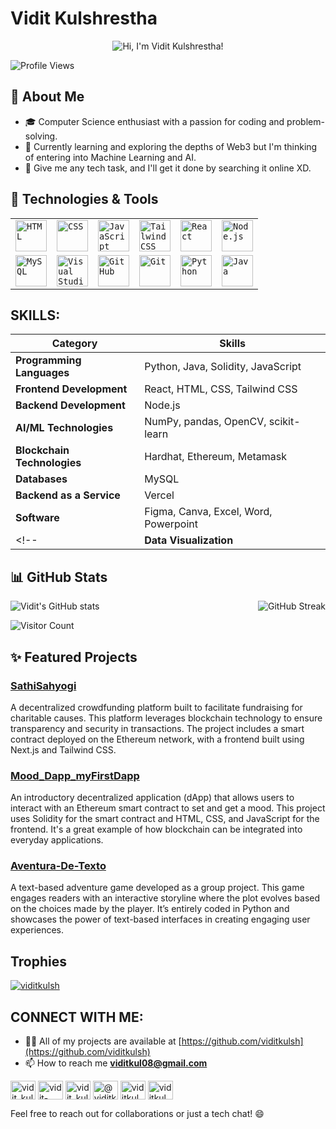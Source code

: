 # Vidit Kulshrestha

<p align="center">
  <img src="https://readme-typing-svg.demolab.com/?lines=Hey There!; Welcome to my profile.;Let's connect and build together!; &font=Fira%20Code&center=true&width=400&height=50&duration=4000&pause=500" alt="Hi, I'm Vidit Kulshrestha!">
</p>

![Profile Views](https://komarev.com/ghpvc/?username=viditkulsh&style=flat-square)

## 🚀 About Me

- 🎓 Computer Science enthusiast with a passion for coding and problem-solving.
- 🌱 Currently learning and exploring the depths of Web3 but I'm thinking of entering into Machine Learning and AI.
- 💬 Give me any tech task, and I'll get it done by searching it online XD.


## 🔧 Technologies & Tools

<div align="center">
	<table>
		<tr>
			<td><code><img width="50" src="https://user-images.githubusercontent.com/25181517/192158954-f88b5814-d510-4564-b285-dff7d6400dad.png" alt="HTML" title="HTML"/></code></td>
			<td><code><img width="50" src="https://user-images.githubusercontent.com/25181517/183898674-75a4a1b1-f960-4ea9-abcb-637170a00a75.png" alt="CSS" title="CSS"/></code></td>
			<td><code><img width="50" src="https://user-images.githubusercontent.com/25181517/117447155-6a868a00-af3d-11eb-9cfe-245df15c9f3f.png" alt="JavaScript" title="JavaScript"/></code></td>
			<td><code><img width="50" src="https://user-images.githubusercontent.com/25181517/202896760-337261ed-ee92-4979-84c4-d4b829c7355d.png" alt="Tailwind CSS" title="Tailwind CSS"/></code></td>
			<td><code><img width="50" src="https://user-images.githubusercontent.com/25181517/183897015-94a058a6-b86e-4e42-a37f-bf92061753e5.png" alt="React" title="React"/></code></td>
			<td><code><img width="50" src="https://user-images.githubusercontent.com/25181517/183568594-85e280a7-0d7e-4d1a-9028-c8c2209e073c.png" alt="Node.js" title="Node.js"/></code></td>
		</tr>
		<tr>
			<td><code><img width="50" src="https://user-images.githubusercontent.com/25181517/183896128-ec99105a-ec1a-4d85-b08b-1aa1620b2046.png" alt="MySQL" title="MySQL"/></code></td>
			<td><code><img width="50" src="https://user-images.githubusercontent.com/25181517/192108891-d86b6220-e232-423a-bf5f-90903e6887c3.png" alt="Visual Studio Code" title="Visual Studio Code"/></code></td>
			<td><code><img width="50" src="https://user-images.githubusercontent.com/25181517/192108374-8da61ba1-99ec-41d7-80b8-fb2f7c0a4948.png" alt="GitHub" title="GitHub"/></code></td>
			<td><code><img width="50" src="https://user-images.githubusercontent.com/25181517/192108372-f71d70ac-7ae6-4c0d-8395-51d8870c2ef0.png" alt="Git" title="Git"/></code></td>
			<td><code><img width="50" src="https://user-images.githubusercontent.com/25181517/183423507-c056a6f9-1ba8-4312-a350-19bcbc5a8697.png" alt="Python" title="Python"/></code></td>
			<td><code><img width="50" src="https://user-images.githubusercontent.com/25181517/117201156-9a724800-adec-11eb-9a9d-3cd0f67da4bc.png" alt="Java" title="Java"/></code></td>
		</tr>
	</table>
</div>

## SKILLS:

| Category                     | Skills                                         |
|------------------------------|------------------------------------------------|
| **Programming Languages**    | Python, Java, Solidity, JavaScript 		|
| **Frontend Development**     | React, HTML, CSS, Tailwind CSS 		|
| **Backend Development**      | Node.js					|
| **AI/ML Technologies**       | NumPy, pandas, OpenCV, scikit-learn		|
| **Blockchain Technologies**  | Hardhat, Ethereum, Metamask 			|
| **Databases**                | MySQL						|
| **Backend as a Service**     | Vercel 					|
| **Software**                 | Figma, Canva, Excel, Word, Powerpoint 		| 
<!--| **Data Visualization**   | Looker, Chart.js, D3.js                    	|-->



## 📊 GitHub Stats

<div style="display: flex; justify-content: space-between;">
  <img src="https://github-readme-stats.vercel.app/api?username=viditkulsh&theme=dark&show_icons=true" alt="Vidit's GitHub stats" />
  <img src="https://streak-stats.demolab.com?user=viditkulsh&theme=radical&theme=cobalt" alt="GitHub Streak" />
</div>

![Visitor Count](https://profile-counter.glitch.me/viditkulsh/count.svg)

## ✨ Featured Projects

### [SathiSahyogi](https://github.com/viditkulsh/SathiSahyogi)
A decentralized crowdfunding platform built to facilitate fundraising for charitable causes. This platform leverages blockchain technology to ensure transparency and security in transactions. The project includes a smart contract deployed on the Ethereum network, with a frontend built using Next.js and Tailwind CSS.

### [Mood_Dapp_myFirstDapp](https://github.com/viditkulsh/Mood_Dapp_myFirstDapp)
An introductory decentralized application (dApp) that allows users to interact with an Ethereum smart contract to set and get a mood. This project uses Solidity for the smart contract and HTML, CSS, and JavaScript for the frontend. It's a great example of how blockchain can be integrated into everyday applications.

### [Aventura-De-Texto](https://github.com/viditkulsh/Aventura-De-Texto)
A text-based adventure game developed as a group project. This game engages readers with an interactive storyline where the plot evolves based on the choices made by the player. It’s entirely coded in Python and showcases the power of text-based interfaces in creating engaging user experiences.


## Trophies
<p align="left"> <a href="https://github.com/ryo-ma/github-profile-trophy"><img src="https://github-profile-trophy.vercel.app/?username=viditkulsh" alt="viditkulsh" /></a> </p>

## CONNECT WITH ME:
- 👨‍💻 All of my projects are available at [https://github.com/viditkulsh](https://github.com/viditkulsh)
- 📫 How to reach me <a href="https://mail.google.com/mail/?view=cm&fs=1&to=viditkul08@gmail.com" target="_blank" rel="noopener noreferrer">**viditkul08@gmail.com**</a>

<p align="left">
<a href="https://twitter.com/vidit_kulsh" target="_blank"><img align="center" src="https://raw.githubusercontent.com/rahuldkjain/github-profile-readme-generator/master/src/images/icons/Social/twitter.svg" alt="vidit_kulsh" height="30" width="40" /></a>
  <a href="https://linkedin.com/in/vidit-kulshrestha/" target="_blank"><img align="center" src="https://raw.githubusercontent.com/rahuldkjain/github-profile-readme-generator/master/src/images/icons/Social/linked-in-alt.svg" alt="vidit-kulshrestha/" height="30" width="40" /></a>
  <a href="https://instagram.com/vidit_kulshrestha" target="_blank"><img align="center" src="https://raw.githubusercontent.com/rahuldkjain/github-profile-readme-generator/master/src/images/icons/Social/instagram.svg" alt="vidit_kulshrestha" height="30" width="40" /></a>
  <a href="https://medium.com/@viditkul08" target="_blank"><img align="center" src="https://raw.githubusercontent.com/rahuldkjain/github-profile-readme-generator/master/src/images/icons/Social/medium.svg" alt="@viditkul08" height="30" width="40" /></a>
  <a href="https://www.codechef.com/users/viditkul08" target="_blank"><img align="center" src="https://cdn.jsdelivr.net/npm/simple-icons@3.1.0/icons/codechef.svg" alt="viditkul08" height="30" width="40" /></a>
  <a href="https://www.leetcode.com/viditkul08" target="_blank"><img align="center" src="https://raw.githubusercontent.com/rahuldkjain/github-profile-readme-generator/master/src/images/icons/Social/leet-code.svg" alt="viditkul08" height="30" width="40" /></a>
</p>

Feel free to reach out for collaborations or just a tech chat! 😄


